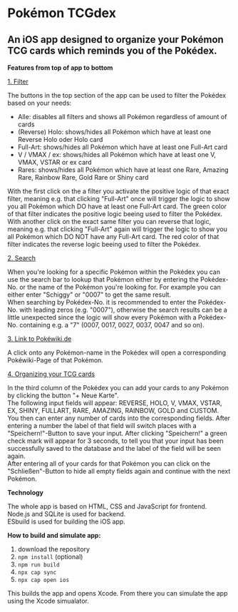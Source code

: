 # Pokémon TCGdex

## An iOS app designed to organize your Pokémon TCG cards which reminds you of the Pokédex.

**Features from top of app to bottom**

<ins>1. Filter</ins>

The buttons in the top section of the app can be used to filter the Pokédex based on your needs:

- Alle:             disables all filters and shows all Pokémon regardless of amount of cards
- (Reverse) Holo:   shows/hides all Pokémon which have at least one Reverse Holo oder Holo card
- Full-Art:         shows/hides all Pokémon which have at least one Full-Art card
- V / VMAX / ex:    shows/hides all Pokémon which have at least one V, VMAX, VSTAR or ex card 
- Rares:            shows/hides all Pokémon which have at least one Rare, Amazing Rare, Rainbow Rare, Gold Rare or Shiny card

With the first click on the a filter you activate the positive logic of that exact filter, meaning e.g. that clicking "Full-Art" once will trigger the logic to show you all Pokémon which DO have at least one Full-Art card. The green color of that filter indicates the positive logic beeing used to filter the Pokédex.<br/>
With another click on the exact same filter you can reverse that logic, meaning e.g. that clicking "Full-Art" again will trigger the logic to show you all Pokémon which DO NOT have any Full-Art card. The red color of that filter indicates the reverse logic beeing used to filter the Pokédex.

<ins>2. Search</ins>

When you're looking for a specific Pokémon within the Pokédex you can use the search bar to lookup that Pokémon either by entering the Pokédex-No. or the name of the Pokémon you're looking for. For example you can either enter "Schiggy" or "0007" to get the same result.<br/>
When searching by Pokédex-No. it is recommended to enter the Pokédex-No. with leading zeros (e.g. "0007"), otherwise the search results can be a little unexpected since the logic will show every Pokémon with a Pokédex-No. containing e.g. a "7" (0007, 0017, 0027, 0037, 0047 and so on).

<ins>3. Link to Pokéwiki.de</ins>

A click onto any Pokémon-name in the Pokédex will open a corresponding Pokéwiki-Page of that Pokémon.

<ins>4. Organizing your TCG cards</ins>

In the third column of the Pokédex you can add your cards to any Pokémon by clicking the button "+ Neue Karte".<br/>
The following input fields will appear: REVERSE, HOLO, V, VMAX, VSTAR, EX, SHINY, FULLART, RARE, AMAZING, RAINBOW, GOLD and CUSTOM.<br/>
You then can enter any number of cards into the corresponding fields. After entering a number the label of that field will switch places with a "Speichern!"-Button to save your input. After clicking "Speichern!" a green check mark will appear for 3 seconds, to tell you that your input has been successfully saved to the database and the label of the field will be seen again.<br/>
After entering all of your cards for that Pokémon you can click on the "Schließen"-Button to hide all empty fields again and continue with the next Pokémon.

<b>Technology</b>

The whole app is based on HTML, CSS and JavaScript for frontend.<br/>
Node.js and SQLite is used for backend.<br/>
ESbuild is used for building the iOS app.

<b>How to build and simulate app:</b>

1. download the repository
2. ```npm install``` (optional)
3. ```npm run build```
4. ```npx cap sync```
5. ```npx cap open ios```

This builds the app and opens Xcode. From there you can simulate the app using the Xcode simualator.